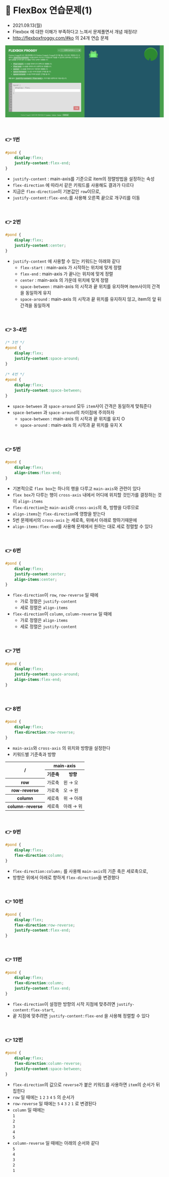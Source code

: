 # 📌 FlexBox 연습문제(1)
- 2021.09.13(월) 
- Flexbox 에 대한 이해가 부족하다고 느껴서 문제풀면서 개념 재정리!
- http://flexboxfroggy.com/#ko 의 24개 연습 문제


![flexbox](./img/flexbox.png)

<br>

### 👉 1번 
```css
#pond {
    display:flex;
    justify-content:flex-end;
}
```
- `justify-content` : main-axis를 기준으로 item의 정렬방법을 설정하는 속성
- `flex-direction` 에 따라서 같은 키워드를 사용해도 결과가 다르다
- 지금은 `flex-direction`이 기본값인 `row`이므로, 
- `justify-content:flex-end;`를 사용해 오른쪽 끝으로 개구리를 이동
<br>

### 👉 2번 
```css
#pond {
    display:flex;
    justify-content:center;
}
```
- `justify-content` 에 사용할 수 있는 키워드는 아래와 같다
    - `flex-start` : main-axis 가 시작하는 위치에 맞게 정렬
    - `flex-end` : main-axis 가 끝나는 위치에 맞게 정렬
    - `center` : main-axis 의 가운데 위치에 맞게 정렬
    - `space-between` : main-axis 의 시작과 끝 위치를 유지하며 item사이의 간격을 동일하게 유지
    - `space-around` : main-axis 의 시작과 끝 위치를 유지하지 않고, item의 앞 뒤 간격을 동일하게

<br>


### 👉 3-4번
```css
/* 3번 */
#pond {
    display:flex;
    justify-content:space-around;
}

/* 4번 */
#pond {
    display:flex;
    justify-content:space-between;
}
```
- `space-between` 과 `space-around` 모두 `item`사이 간격은 동일하게 맞춰준다
- `space-between` 과 `space-around`의 차이점에 주의하자
    - `space-between` : main-axis 의 시작과 끝 위치를 유지 O
    - `space-around` : main-axis 의 시작과 끝 위치를 유지 X

<br>


### 👉 5번 
```css
#pond {
    display:flex;
    align-items:flex-end;
}
```
- 기본적으로 `flex box`는 하나의 행을 다루고 `main-axis`와 관련이 있다
- `flex box`가 다루는 행이 `cross-axis` 내에서 어디에 위치할 것인가를 결정하는 것이 `align-items`
- `flex-direction`는 `main-axis`와 `cross-axis`의 축, 방향을 다루므로
- `align-items`는 `flex-direction`에 영향을 받는다
- 5번 문제에서의 `cross-axis` 는 세로축, 위에서 아래로 향하기때문에
- `align-items:flex-end`를 사용해 문제에서 원하는 대로 세로 정렬할 수 있다

<br>


### 👉 6번 
```css
#pond {
    display:flex;
    justify-content:center;
    align-items:center;
}
```
- `flex-direction`이 `row`, `row-reverse` 일 때에
    - 가로 정렬은 `justify-content`
    - 세로 정렬은 `align-items`
- `flex-direction`이 `column`, `column-reverse` 일 때에
    - 가로 정렬은 `align-items`
    - 세로 정렬은 `justify-content`


<br>


### 👉 7번 
```css
#pond {
    display:flex;
    justify-content:space-around;
    align-items:flex-end;
}
```
<br>


### 👉 8번 
```css
#pond {
    display:flex;
    flex-direction:row-reverse;
}
```
- `main-axis`와 `cross-axis` 의 위치와 방향을 설정한다
- 키워드별 기준축과 방향
<table>
    <tr>
        <th rowspan="2">/</th>
        <th colspan="2">main-axis</th>
    </tr>
    <tr>
        <th>기준축</th>
        <th>방향</th>
    </tr>
    <tr>
        <th>row</th>
        <td>가로축</td>
        <td>왼 → 오</td>
    </tr>
    <tr>
        <th>row-reverse</th>
        <td>가로축</td>
        <td>오 → 왼</td>
    </tr>
    <tr>
        <th>column</th>
        <td>세로축</td>
        <td>위 → 아래</td>
    </tr>
    <tr>
        <th>column-reverse</th>
        <td>세로축</td>
        <td>아래 → 위</td>
    </tr>
</table> 


<br>


### 👉 9번 
```css
#pond {
    display:flex;
    flex-direction:column;
}
```
- `flex-direction:column;` 를 사용해 `main-axis`의 기준 축은 세로축으로, 
- 방향은 위에서 아래로 향하게 `flex-direction`을 변경했다

<br>


### 👉 10번 
```css
#pond {
    display:flex;
    flex-direction:row-reverse;
    justify-content:flex-end;
}
```
<br>


### 👉 11번 
```css
#pond {
    display:flex;
    flex-direction:column;
    justify-content:flex-end;
}
```
- `flex-direction`이 설정한 방향의 시작 지점에 맞추려면 `justify-content:flex-start`,
- 끝 지점에 맞추려면 `justify-content:flex-end` 을 사용해 정렬할 수 있다

<br>



### 👉 12번 
```css
#pond {
    display:flex;
    flex-direction:column-reverse;  
    justify-content:space-between;
}
```

- `flex-direction`의 값으로 `reverse`가 붙은 키워드를 사용하면 `item`의 순서가 뒤집힌다
- `row` 일 때에는 `1` `2` `3` `4` `5` 의 순서가
- `row-reverse` 일 때에는 `5` `4` `3` `2` `1` 로 변경된다
- `column` 일 때에는<br>
    `1`<br>
    `2`<br>
    `3`<br>
    `4`<br>
    `5`<br>
- `column-reverse` 일 때에는 아래의 순서와 같다 <br>
    `5`<br>
    `4`<br>
    `3`<br>
    `2`<br>
    `1`<br>


<br>

